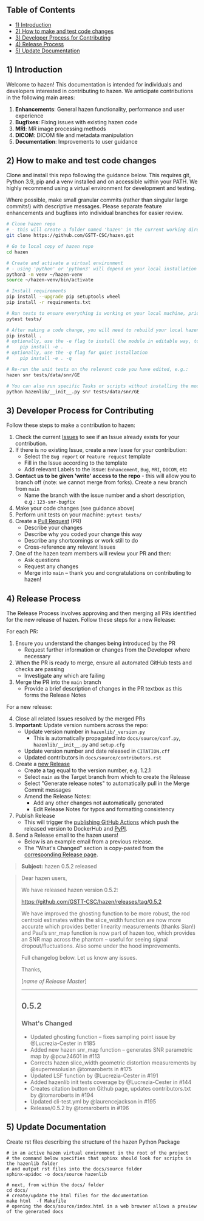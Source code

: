 ## Table of Contents
- [1) Introduction](#1-introduction)
- [2) How to make and test code changes](#2-how-to-make-and-test-code-changes)
- [3) Developer Process for Contributing](#3-developer-process-for-contributing)
- [4) Release Process](#4-release-process)
- [5) Update Documentation](#5-update-documentation)


## 1) Introduction

Welcome to hazen! This documentation is intended for individuals and developers interested in contributing to hazen. We 
anticipate contributions in the following main areas:

1. **Enhancements**: General hazen functionality, performance and user experience
2. **Bugfixes**: Fixing issues with existing hazen code
3. **MRI**: MR image processing methods
4. **DICOM**: DICOM file and metadata manipulation
5. **Documentation**: Improvements to user guidance

## 2) How to make and test code changes

Clone and install this repo following the guidance below. This requires git, Python 3.9, pip and a venv installed and on
accessible within your PATH. We highly recommend using a virtual environment for development and testing.

Where possible, make small granular commits (rather than singular large commits!) with descriptive messages. Please 
separate feature enhancements and bugfixes into individual branches for easier review.

```bash
# Clone hazen repo
# - this will create a folder named 'hazen' in the current working directory
git clone https://github.com/GSTT-CSC/hazen.git

# Go to local copy of hazen repo
cd hazen

# Create and activate a virtual environment
# - using 'python' or 'python3' will depend on your local installation of Python
python3 -m venv ~/hazen-venv
source ~/hazen-venv/bin/activate

# Install requirements
pip install --upgrade pip setuptools wheel
pip install -r requirements.txt

# Run tests to ensure everything is working on your local machine, prior to development
pytest tests/

# After making a code change, you will need to rebuild your local hazen install
pip install .
# optionally, use the -e flag to install the module in editable way, to avoid having to reinstall after each change
#    pip install -e .
# optionally, use the -q flag for quiet installation
#    pip install -e . -q

# Re-run the unit tests on the relevant code you have edited, e.g.:
hazen snr tests/data/snr/GE

# You can also run specific Tasks or scripts without installing the module by directly executing the local file, e.g.:
python hazenlib/__init__.py snr tests/data/snr/GE
```

## 3) Developer Process for Contributing

Follow these steps to make a contribution to hazen:

1. Check the current [Issues](https://github.com/GSTT-CSC/hazen/issues) to see if an Issue already exists for your 
contribution.
2. If there is no existing Issue, create a new Issue for your contribution:
   - Select the `Bug report` or `Feature request` template
   - Fill in the Issue according to the template
   - Add relevant Labels to the issue: `Enhancement`, `Bug`, `MRI`, `DICOM`, etc
3. **Contact us to be given 'write' access to the repo** - this will allow you to branch off (note: we cannot merge from forks). Create a new branch from `main`
   - Name the branch with the issue number and a short description, e.g.: `123-snr-bugfix`
4. Make your code changes (see guidance above)
5. Perform unit tests on your machine: `pytest tests/`
6. Create a [Pull Request](https://github.com/GSTT-CSC/hazen/pulls) (PR)
   - Describe your changes
   - Describe why you coded your change this way
   - Describe any shortcomings or work still to do
   - Cross-reference any relevant Issues
7. One of the hazen team members will review your PR and then:
   - Ask questions
   - Request any changes
   - Merge into `main` – thank you and congratulations on contributing to hazen!


## 4) Release Process

The Release Process involves approving and then merging all PRs identified for the new release of hazen. 
Follow these steps for a new Release:

For each PR:
1. Ensure you understand the changes being introduced by the PR
   - Request further information or changes from the Developer where necessary 
2. When the PR is ready to merge, ensure all automated GitHub tests and checks are passing
   - Investigate any which are failing
3. Merge the PR into the `main` branch
   - Provide a brief description of changes in the PR textbox as this forms the Release Notes 

For a new release: <br>

4. Close all related Issues resolved by the merged PRs
5. **Important**: Update version numbers across the repo:
   - Update version number in `hazenlib/_version.py`
     - This is automatically propagated into `docs/source/conf.py`, `hazenlib/__init__.py` and `setup.cfg`
   - Update version number and date released in `CITATION.cff`
   - Updated contributors in `docs/source/contributors.rst`
6. Create a [new Release](https://github.com/GSTT-CSC/hazen/releases)
   - Create a tag equal to the version number, e.g. 1.2.1
   - Select `main` as the Target branch from which to create the Release
   - Select "Generate release notes" to automatically pull in the Merge Commit messages
   - Amend the Release Notes:
     - Add any other changes not automatically generated
     - Edit Release Notes for typos and formatting consistency
7. Publish Release
   - This will trigger the [publishing GitHub Actions](https://github.com/GSTT-CSC/hazen/tree/main/.github/workflows) 
   which push the released version to DockerHub and [PyPI](https://pypi.org/project/hazen/).
8. Send a Release email to the hazen users!
   - Below is an example email from a previous release. 
   - The "What's Changed" section is copy-pasted from the 
   [corresponding Release page](https://github.com/GSTT-CSC/hazen/releases/tag/0.5.2).

> **Subject:** hazen 0.5.2 released
   
> Dear hazen users,
> 
> We have released hazen version 0.5.2: 
>
> https://github.com/GSTT-CSC/hazen/releases/tag/0.5.2
>
> We have improved the ghosting function to be more robust, the rod centroid estimates within the 
> slice_width function are now more accurate which provides better linearity measurements (thanks Sian!) and Paul’s 
> snr_map function is now part of hazen too, which provides an SNR map across the phantom – useful for seeing 
> signal dropout/fluctuations. Also some under the hood improvements.
>
> Full changelog below. Let us know any issues.
> 
> Thanks,
> 
> [_name of Release Master_]
>
> ---
> ## 0.5.2
> ### What's Changed
> - Updated ghosting function – fixes sampling point issue by @Lucrezia-Cester in #185
> - Added new hazen snr_map function – generates SNR parametric map by @pcw24601 in #113
> - Corrects hazen slice_width geometric distortion measurements by @superresolusian @tomaroberts in #175
> - Updated LSF function by @Lucrezia-Cester in #191
> - Added hazenlib init tests coverage by @Lucrezia-Cester in #144
> - Creates citation button on Github page, updates contributors.txt by @tomaroberts in #194
> - Updated cli-test.yml by @laurencejackson in #195
> - Release/0.5.2 by @tomaroberts in #196

## 5) Update Documentation

Create rst files describing the structure of the hazen Python Package
```
# in an active hazen virtual environment in the root of the project
# the command below specifies that sphinx should look for scripts in the hazenlib folder
# and output rst files into the docs/source folder
sphinx-apidoc -o docs/source hazenlib

# next, from within the docs/ folder
cd docs/
# create/update the html files for the documentation
make html  -f Makefile
# opening the docs/source/index.html in a web browser allows a preview of the generated docs
```